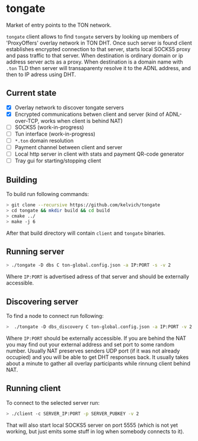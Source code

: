 # tongate

Market of entry points to the TON network.

`tongate` client allows to find `tongate` servers by looking up members of 'ProxyOffers' overlay network in TON DHT.
Once such server is found client establishes encrypted connection to that server, starts local SOCKS5 proxy and pass
traffic to that server. When destination is ordinary domain or ip address server acts as a proxy.
When destination is a domain name with `.ton` TLD then server will transaparenty resolve it to the ADNL address, and then to IP adress using DHT. 

## Current state

- [x] Overlay network to discover tongate servers
- [x] Encrypted communications betwen client and server (kind of ADNL-over-TCP, works when client is behind NAT)
- [ ] SOCKS5 (work-in-progress)
- [ ] Tun interface (work-in-progress)
- [ ] `*.ton` domain resolution
- [ ] Payment channel between client and server
- [ ] Local http server in client with stats and payment QR-code generator
- [ ] Tray gui for starting/stopping client

## Building

To build run following commands:
```sh
> git clone --recursive https://github.com/kelvich/tongate
> cd tongate && mkdir build && cd build
> cmake ../
> make -j 6
```
After that build directory will contain `client` and `tongate` binaries.

## Running server

```sh
> ./tongate -D dbs C ton-global.config.json -a IP:PORT -s -v 2
```
Where `IP:PORT` is advertised adress of that server and should be externally accessible.

## Discovering server

To find a node to connect run following:
```sh
>  ./tongate -D dbs_discovery C ton-global.config.json -a IP:PORT -v 2 -L
```
Where `IP:PORT` should be externally accessible. If you are behind the NAT you may find out your external address and set port to some random number. Usually NAT preserves senders UDP port (if it was not already occupied) and you will be able to get DHT responses back. It usually takes about a minute to gather all overlay participants while rinnung client behind NAT.

## Running client

To connect to the selected server run:
```sh
> ./client -c SERVER_IP:PORT -p SERVER_PUBKEY -v 2
```
That will also start local SOCKS5 server on port 5555 (which is not yet working, but just emits some stuff in log when somebody connects to it).


